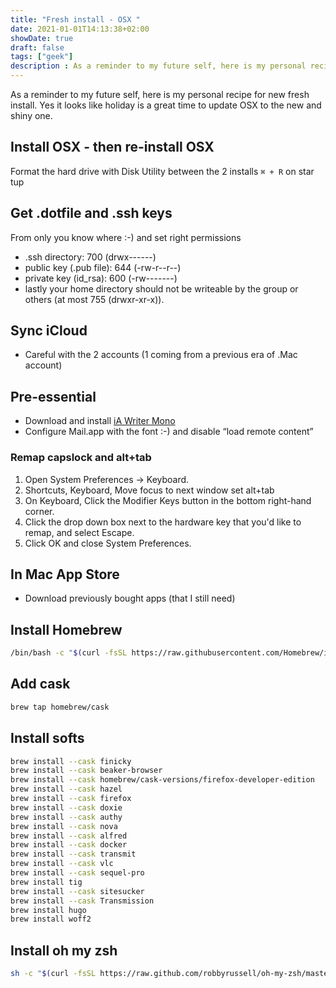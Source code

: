 ```yaml
---
title: "Fresh install - OSX "
date: 2021-01-01T14:13:38+02:00
showDate: true
draft: false
tags: ["geek"]
description : As a reminder to my future self, here is my personal recipe for new fresh install
---
```


As a reminder to my future self, here is my personal recipe for new fresh install. Yes it looks like holiday is a great time to update OSX to the new and shiny one.

## Install OSX - then re-install OSX
Format the hard drive with Disk Utility between the 2 installs
`⌘ + R` on star
tup

## Get .dotfile and .ssh keys
From only you know where :-) and set right permissions
* .ssh directory: 700 (drwx------)
* public key (.pub file): 644 (-rw-r--r--)
* private key (id_rsa): 600 (-rw-------)
* lastly your home directory should not be writeable by the group or others (at most 755 (drwxr-xr-x)).

## Sync iCloud 
- Careful with the 2 accounts (1 coming from a previous era of .Mac account)

## Pre-essential 
- Download and install [iA Writer Mono](https://github.com/iaolo/iA-Fonts/tree/master/iA%20Writer%20Mono)
- Configure Mail.app with the font :-) and disable “load remote content”

### Remap capslock and alt+tab

1. Open System Preferences → Keyboard.
2. Shortcuts, Keyboard, Move focus to next window set alt+tab
2. On Keyboard, Click the Modifier Keys button in the bottom right-hand corner.
3. Click the drop down box next to the hardware key that you'd like to remap, and select Escape.
4. Click OK and close System Preferences.

## In Mac App Store
- Download previously bought apps (that I still need)

## Install Homebrew
```bash
/bin/bash -c "$(curl -fsSL https://raw.githubusercontent.com/Homebrew/install/HEAD/install.sh)"
```

## Add cask
```bash
brew tap homebrew/cask
```

## Install softs
```bash
brew install --cask finicky
brew install --cask beaker-browser
brew install --cask homebrew/cask-versions/firefox-developer-edition
brew install --cask hazel
brew install --cask firefox
brew install --cask doxie
brew install --cask authy
brew install --cask nova
brew install --cask alfred
brew install --cask docker
brew install --cask transmit
brew install --cask vlc
brew install --cask sequel-pro
brew install tig
brew install --cask sitesucker
brew install --cask Transmission
brew install hugo
brew install woff2
```


## Install oh my zsh
```bash
sh -c "$(curl -fsSL https://raw.github.com/robbyrussell/oh-my-zsh/master/tools/install.sh)"
```


